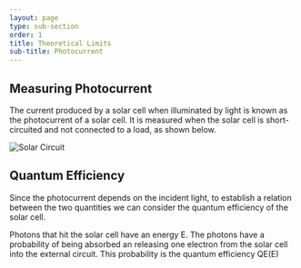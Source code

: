 ```yaml
---
layout: page
type: sub-section
order: 1
title: Theoretical Limits
sub-title: Photocurrent
---
```


## Measuring Photocurrent

The current produced by a solar cell when illuminated by light is known as the photocurrent of a solar cell. It is measured when the solar cell is short-circuited and not connected to a load, as shown below.

![Solar Circuit](https://i.ytimg.com/vi/UELxL1Dmd_k/maxresdefault.jpg)

## Quantum Efficiency

Since the photocurrent depends on the incident light, to establish a relation between the two quantities we can consider the quantum efficiency of the solar cell.

Photons that hit the solar cell have an energy E. The photons have a probability of being absorbed an releasing one electron from the solar cell into the external circuit. This probability is the quantum efficiency QE(E)





